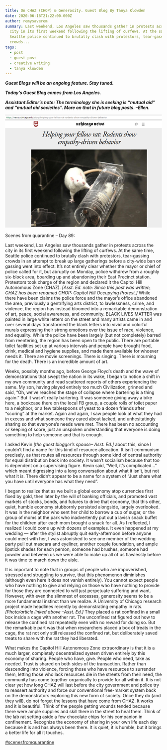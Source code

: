 ```yaml
---
title: On CHAZ (CHOP) & Generosity. Guest Blog By Tanya Klowden
date: 2020-06-16T21:22:00.000Z
author: remysaverem
summary: Last weekend, Los Angeles saw thousands gather in protests across the
  city in its first weekend following the lifting of curfews. At the same time,
  Seattle police continued to brutally clash with protestors, tear-gassing
  crowds...
tags:
  - post
  - guest post
  - creative writing
  - tanya klowden
---
```

***Guest Blogs will be an ongoing feature. Stay tuned.***

***Today’s Guest Blog comes from Los Angeles.***

***Assistant Editor’s note: The terminology she is seeking is “mutual aid” and “mutual aid societies”. More on that in future blog posts. –Ellen.***

![helping your fellow rat](/static/img/helping-your-fellow-rat-1-.png)

Scenes from quarantine – Day 89:

Last weekend, Los Angeles saw thousands gather in protests across the city in its first weekend following the lifting of curfews. At the same time, Seattle police continued to brutally clash with protestors, tear-gassing crowds in an attempt to break up large gatherings before a city-wide ban on gassing went into effect. It’s not entirely clear whether the mayor or chief of police called for it, but abruptly on Monday, police withdrew from a roughly six-block area, boarding up and abandoning their East Precinct station. Protestors took charge of the region and declared it the Capitol Hill Autonomous Zone (CHAZ). *\[Asst. Ed. note: Since this post was written, CHAZ has been renamed CHOP: Capitol Hill Occupying Protest.]* While there have been claims the police force and the mayor’s office abandoned the area, previously a gentrifying arts district, to lawlessness, crime, and violence, the region has instead bloomed into a remarkable demonstration of art, peace, social awareness, and community. BLACK LIVES MATTER was painted in large white letters on the street and many artists came in and over several days transformed the blank letters into vivid and colorful murals expressing their strong emotions over the issue of race, violence, and equality. While the police have been largely (but not completely) barred from reentering, the region has been open to the public. There are portable toilet facilities set up at various intervals and people have brought food, drink, medical and hygiene supplies, and made them available for whoever needs it. There are movie screenings. There is singing. There is mourning for the death. There is an incredible amount of art.

Weeks, possibly months ago, before George Floyd’s death and the wave of demonstrations that swept the nation in its wake, I began to notice a shift in my own community and read scattered reports of others experiencing the same. My son, having played entirely too much Civilization, grinned and said, “Oh, we’ve reached the stage of collapse where bartering is a thing again.” But it wasn’t really bartering. It was someone giving away a bike here, a bookcase there on the local FB group, a couple rolls of toilet paper to a neighbor, or a few tablespoons of yeast to a dozen friends after “scoring” at the market. Again and again, I saw people look at what they had in excess and what someone they cared about lacked, and unhesitatingly sharing so that everyone’s needs were met. There has been no accounting or keeping of score, just an unspoken understanding that everyone is doing something to help someone and that is enough.

I asked Kevin *\[the guest blogger’s spouse– Asst. Ed.]* about this, since I couldn’t find a name for this kind of resource allocation. It isn’t communism precisely, as that routes all resources through some kind of central authority for equal distribution back into society. It wasn’t socialism because that too is dependent on a supervising figure. Kevin said, “Well, it’s complicated…” which meant digressing into a long conversation about what it isn’t, but not what it is. There didn’t appear to be a name for a system of “Just share what you have until everyone has what they need”.

I began to realize that as we built a global economy atop currencies first fixed by gold, then later by the will of banking officials, and promoted vast markets of stocks, bonds, and futures to drive that economy, that this other, quiet, humble economy stubbornly persisted alongside, largely overlooked. It was in the neighbor who sent her child to borrow a cup of sugar, or the group of moms at the park who inadvertently put out a lavish snack buffet for the children after each mom brought a snack for all. As I reflected, I realized I could come up with dozens of examples. It even happened at my wedding –– after the stylist abruptly quit early-afternoon before anyone could meet with her, I was astonished to see one member of the wedding party pull out mascara and eyeliner, another couple foundation, and ample lipstick shades for each person, someone had brushes, someone had powder and between us we were able to make up all of us flawlessly before it was time to march down the aisle.

It is important to note that in groups of people who are impoverished, stressed and struggling to survive, that this phenomenon diminishes (although even here it does not vanish entirely). You cannot expect people who have nothing to give and relying on those who have nothing to provide for those they are connected to will just perpetuate suffering and want. However, with even the slimmest of excesses, generosity seems to be a more fundamental instinct than we realize. A University of Chicago research project made headlines recently by demonstrating empathy in rats. *\[Photo/article linked above –Asst. Ed.]* They placed a rat confined in a small box inside a cage with another rat. The unconfined rat figured out how to release the confined rat repeatedly even with no reward for doing so. But the remarkable part was that when researchers placed a box of treats in the cage, the rat not only still released the confined rat, but deliberately saved treats to share with the rat they had liberated.

What makes the Capitol Hill Autonomous Zone extraordinary is that it is a much larger, completely decentralized system driven entirely by this economy of sharing. People who have, give. People who need, take as needed. Trust is shared on both sides of the transaction. Rather than descending into violence, forcing those who have resources to surrender them, letting those who lack resources die in the streets from their need, the community has come together organically to provide for all within it. It is not clear yet how long CHAZ will last before the city government and police try to reassert authority and force our conventional free-market system back on the demonstrators exploring this new form of society. Once they do (and they will), do not forget the lessons that have come from CHAZ. It works and it is beautiful. Think of the people getting wounds tended because there were ample supplies and skill there in the street to heal them. Think of the lab rat setting aside a few chocolate chips for his companion in confinement. Recognize the economy of sharing in your own life each day because it is and has always been there. It is quiet, it is humble, but it brings a better life for all it touches.

[\#scenesfromquarantine](https://www.facebook.com/hashtag/scenesfromquarantine?__eep__=6&source=feed_text&epa=HASHTAG)

<!--EndFragment-->